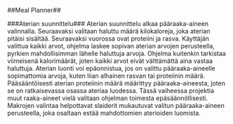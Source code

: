 ##Meal Planner##

###Aterian suunnittelu###
Aterian suunnittelu alkaa pääraaka-aineen valinnalla. Seuraavaksi valitaan haluttu määrä kilokaloreja, joka aterian pitäisi sisältää. Seuraavaksi vuorossa ovat proteiini ja rasva. Käyttäjän valittua kaikki arvot, ohjelma laskee sopivan aterian arvojen perusteella, pyrkien mahdollisimman lähelle haluttuja arvoja. Ohjelma kuitenkin tarkistaa viimeisenä kalorimäärät, joten kaikki arvot eivät välttämättä aina vastaa haluttuja. Aterian luonti voi epäonnistua, jos on valittu pääraaka-aineelle sopimattomia arvoja, kuten liian alhainen rasvan tai proteiinin määrä. Pääsääntöisesti aterian proteiinin määrä määrittyy pääraaka-aineesta, joten se on ratkaisevassa osassa ateriaa luodessa. Tässä vaiheessa projektia muut raaka-aineet vielä valitaan ohjelman toimesta epäsäännöllisesti. Makrojen valintaa helpottavat slaiderit mukautuvat valitun pääraaka-aineen perusteella, joka osaltaan estää mahdottomien aterioiden luomista.
